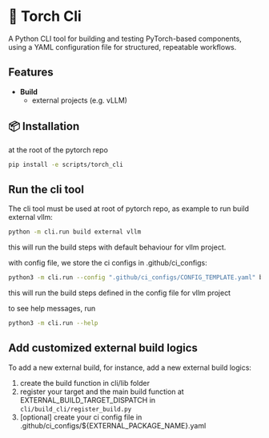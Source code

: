 # 🔧 Torch Cli
A  Python CLI tool for building and testing PyTorch-based components, using a YAML configuration file for structured, repeatable workflows.


## Features
- **Build**
    - external projects (e.g. vLLM)

## 📦 Installation
at the root of the pytorch repo
```bash
pip install -e scripts/torch_cli
```

## Run the cli tool
The cli tool must be used at root of pytorch repo, as example to run build external vllm:
```bash
python -m cli.run build external vllm
```
this will run the build steps with default behaviour for vllm project.

with config file, we store the ci configs in .github/ci_configs:
```bash
python3 -m cli.run --config ".github/ci_configs/CONFIG_TEMPLATE.yaml" build external vllm
```
this will run the build steps defined in the config file for vllm project

to see help messages, run
```bash
python3 -m cli.run --help
```

## Add customized external build logics
To add a new external build, for instance, add a new external build logics:
1. create the build function in cli/lib folder
2. register your target and the main build function at  EXTERNAL_BUILD_TARGET_DISPATCH in `cli/build_cli/register_build.py`
3. [optional] create your ci config file in .github/ci_configs/${EXTERNAL_PACKAGE_NAME}.yaml
